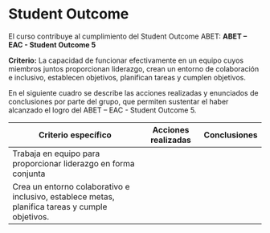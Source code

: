 # Student Outcome
El curso contribuye al cumplimiento del Student Outcome ABET:
**ABET – EAC - Student Outcome 5**

**Criterio:** La capacidad de funcionar efectivamente en un equipo cuyos miembros
juntos proporcionan liderazgo, crean un entorno de colaboración e inclusivo,
establecen objetivos, planifican tareas y cumplen objetivos.

En el siguiente cuadro se describe las acciones realizadas y enunciados de
conclusiones por parte del grupo, que permiten sustentar el haber alcanzado el logro
del ABET – EAC - Student Outcome 5.

| Criterio específico                                                                             | Acciones realizadas | Conclusiones |
|-------------------------------------------------------------------------------------------------|---------------------|--------------|
| Trabaja en equipo para proporcionar liderazgo en forma conjunta                                 |                     |              |
| Crea un entorno colaborativo e inclusivo, establece metas, planifica tareas y cumple objetivos. |                     |              |
